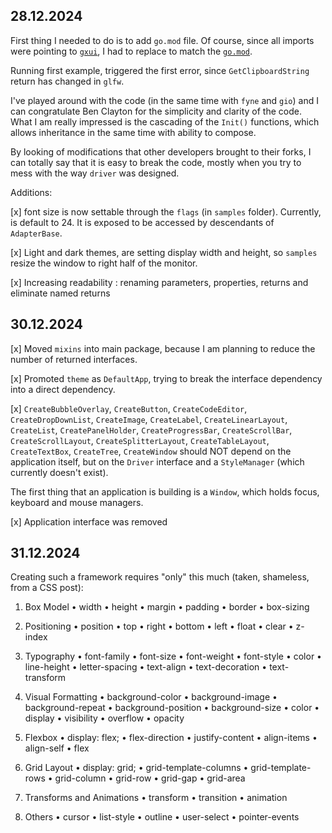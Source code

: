 28.12.2024
---

First thing I needed to do is to add `go.mod` file. Of course, since all imports were pointing to [
`gxui`](https://github.com/google/gxui), I had to replace to match the [`go.mod`](https://github.com/badu/gxui).

Running first example, triggered the first error, since `GetClipboardString` return has changed in `glfw`.

I've played around with the code (in the same time with `fyne` and `gio`) and I can congratulate Ben Clayton for the
simplicity and clarity of the code. What I am really impressed is the cascading of the `Init()` functions, which allows
inheritance in the same time with
ability to compose.

By looking of modifications that other developers brought to their forks, I can totally say that it is easy to break the
code, mostly when you try to mess with the way `driver` was designed.

Additions:

[x] font size is now settable through the `flags` (in `samples` folder). Currently, is default to 24. It is exposed to
be accessed by descendants of `AdapterBase`.

[x] Light and dark themes, are setting display width and height, so `samples` resize the window to right half of the
monitor.

[x] Increasing readability : renaming parameters, properties, returns and eliminate named returns

30.12.2024
---

[x] Moved `mixins` into main package, because I am planning to reduce the number of returned interfaces.

[x] Promoted `theme` as `DefaultApp`, trying to break the interface dependency into a direct dependency.

[x] `CreateBubbleOverlay`, `CreateButton`, `CreateCodeEditor`, `CreateDropDownList`, `CreateImage`, `CreateLabel`,
`CreateLinearLayout`, `CreateList`, `CreatePanelHolder`, `CreateProgressBar`, `CreateScrollBar`, `CreateScrollLayout`,
`CreateSplitterLayout`, `CreateTableLayout`, `CreateTextBox`, `CreateTree`, `CreateWindow` should NOT depend on the
application itself, but on the `Driver` interface and a `StyleManager` (which currently doesn't exist). 

The first thing that an application is building is a `Window`, which holds focus, keyboard and mouse managers.

[x] Application interface was removed

31.12.2024
---

Creating such a framework requires "only" this much (taken, shameless, from a CSS post):

1. Box Model
   • width
   • height
   • margin
   • padding
   • border
   • box-sizing

2. Positioning
   • position
   • top
   • right
   • bottom
   • left
   • float
   • clear
   • z-index

3. Typography
   • font-family
   • font-size
   • font-weight
   • font-style
   • color
   • line-height
   • letter-spacing
   • text-align
   • text-decoration
   • text-transform

4. Visual Formatting
   • background-color
   • background-image
   • background-repeat
   • background-position
   • background-size
   • color
   • display
   • visibility
   • overflow
   • opacity

5. Flexbox
   • display: flex;
   • flex-direction
   • justify-content
   • align-items
   • align-self
   • flex

6. Grid Layout
   • display: grid;
   • grid-template-columns
   • grid-template-rows
   • grid-column
   • grid-row
   • grid-gap
   • grid-area

7. Transforms and Animations
   • transform
   • transition
   • animation

8. Others
   • cursor
   • list-style
   • outline
   • user-select
   • pointer-events